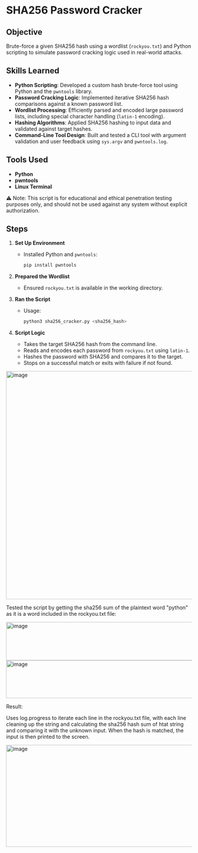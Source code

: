 # SHA256 Password Cracker

## Objective  
Brute-force a given SHA256 hash using a wordlist (`rockyou.txt`) and Python scripting to simulate password cracking logic used in real-world attacks.

## Skills Learned

- **Python Scripting**: Developed a custom hash brute-force tool using Python and the `pwntools` library.
- **Password Cracking Logic**: Implemented iterative SHA256 hash comparisons against a known password list.
- **Wordlist Processing**: Efficiently parsed and encoded large password lists, including special character handling (`latin-1` encoding).
- **Hashing Algorithms**: Applied SHA256 hashing to input data and validated against target hashes.
- **Command-Line Tool Design**: Built and tested a CLI tool with argument validation and user feedback using `sys.argv` and `pwntools.log`.

## Tools Used  
- **Python** 
- **pwntools**
- **Linux Terminal**

⚠️ Note: This script is for educational and ethical penetration testing purposes only, and should not be used against any system without explicit authorization.

## Steps

1. **Set Up Environment**  
   - Installed Python and `pwntools`:  
     ```bash
     pip install pwntools
     ```

2. **Prepared the Wordlist**  
   - Ensured `rockyou.txt` is available in the working directory.  

3. **Ran the Script**  
   - Usage:  
     ```bash
     python3 sha256_cracker.py <sha256_hash>
     ```

4. **Script Logic**  
   - Takes the target SHA256 hash from the command line.
   - Reads and encodes each password from `rockyou.txt` using `latin-1`.
   - Hashes the password with SHA256 and compares it to the target.
   - Stops on a successful match or exits with failure if not found.

<img width="1550" height="620" alt="image" src="https://github.com/user-attachments/assets/d9f92f96-dcfc-4dad-bd92-05dd4eec9675" />

Tested the script by getting the sha256 sum of the plaintext word "python" as it is a word included in the rockyou.txt file:

<img width="783" height="104" alt="image" src="https://github.com/user-attachments/assets/1dd610e6-7c5c-4fee-aa6c-c3d73c371ee3" />
<img width="973" height="103" alt="image" src="https://github.com/user-attachments/assets/b838d851-cce1-47f8-994b-ff13c901d0d5" />

Result:

Uses log.progress to iterate each line in the rockyou.txt file, with each line cleaning up the string and calculating the sha256 hash sum of htat string and comparing it with the unknown input. When the hash is matched, the input is then printed to the screen.

<img width="988" height="277" alt="image" src="https://github.com/user-attachments/assets/90a5dc7f-6429-4446-a50f-27ff26c0c055" />
